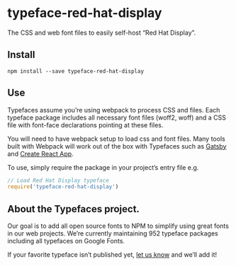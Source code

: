 
# typeface-red-hat-display

The CSS and web font files to easily self-host “Red Hat Display”.

## Install

`npm install --save typeface-red-hat-display`

## Use

Typefaces assume you’re using webpack to process CSS and files. Each typeface
package includes all necessary font files (woff2, woff) and a CSS file with
font-face declarations pointing at these files.

You will need to have webpack setup to load css and font files. Many tools built
with Webpack will work out of the box with Typefaces such as [Gatsby](https://github.com/gatsbyjs/gatsby)
and [Create React App](https://github.com/facebookincubator/create-react-app).

To use, simply require the package in your project’s entry file e.g.

```javascript
// Load Red Hat Display typeface
require('typeface-red-hat-display')
```

## About the Typefaces project.

Our goal is to add all open source fonts to NPM to simplify using great fonts in
our web projects. We’re currently maintaining 952 typeface packages
including all typefaces on Google Fonts.

If your favorite typeface isn’t published yet, [let us know](https://github.com/KyleAMathews/typefaces)
and we’ll add it!
